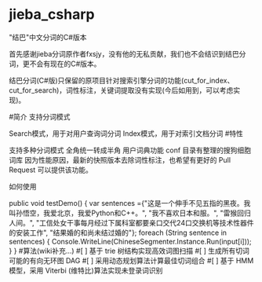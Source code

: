 # jieba_csharp
"结巴"中文分词的C#版本

首先感谢jieba分词原作者fxsjy，没有他的无私贡献，我们也不会结识到结巴分词，更不会有现在的C#版本。

结巴分词(C#版)只保留的原项目针对搜索引擎分词的功能(cut_for_index、cut_for_search)，词性标注，关键词提取没有实现(今后如用到，可以考虑实现)。

#简介
支持分词模式

Search模式，用于对用户查询词分词
Index模式，用于对索引文档分词
#特性

支持多种分词模式
全角统一转成半角
用户词典功能
conf 目录有整理的搜狗细胞词库
因为性能原因，最新的快照版本去除词性标注，也希望有更好的 Pull Request 可以提供该功能。

如何使用

public void testDemo() {
    var sentences ={"这是一个伸手不见五指的黑夜。我叫孙悟空，我爱北京，我爱Python和C++。", "我不喜欢日本和服。", "雷猴回归人间。", "工信处女干事每月经过下属科室都要亲口交代24口交换机等技术性器件的安装工作", "结果婚的和尚未结过婚的"};
    foreach (String sentence in sentences) {
        Console.WriteLine(ChineseSegmenter.Instance.Run(input[i]));
    }
}
#算法(wiki补充…)
#[ ] 基于 trie 树结构实现高效词图扫描
#[ ] 生成所有切词可能的有向无环图 DAG
#[ ] 采用动态规划算法计算最佳切词组合
#[ ] 基于 HMM 模型，采用 Viterbi (维特比)算法实现未登录词识别
